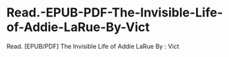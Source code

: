 # Read.-EPUB-PDF-The-Invisible-Life-of-Addie-LaRue-By-Vict
Read. [EPUB/PDF] The Invisible Life of Addie LaRue By : Vict
